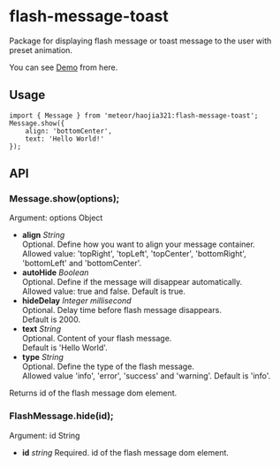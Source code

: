 # flash-message-toast
Package for displaying flash message or toast message to the user with preset animation.

You can see [Demo](https://haojia.herokuapp.com/flash-message-toast) from here.

## Usage
    import { Message } from 'meteor/haojia321:flash-message-toast';   
    Message.show({  
        align: 'bottomCenter',  
        text: 'Hello World!'  
    });  

## API
### Message.show(options);  
Argument: options Object
* **align** _String_  
Optional. Define how you want to align your message container.   
Allowed value: 'topRight', 'topLeft', 'topCenter', 'bottomRight', 'bottomLeft' and 'bottomCenter'.
* **autoHide** _Boolean_  
Optional. Define if the message will disappear automatically.  
Allowed value: true and false. Default is true.   
* **hideDelay** _Integer millisecond_  
Optional. Delay time before flash message disappears.  
Default is 2000.  
* **text** _String_  
Optional. Content of your flash message.  
Default is 'Hello World'.
* **type** _String_  
Optional. Define the type of the flash message.  
Allowed value 'info', 'error', 'success' and 'warning'. Default is 'info'.  

Returns id of the flash message dom element.

### FlashMessage.hide(id);  
Argument: id String
* **id** _string_
Required. id of the flash message dom element.